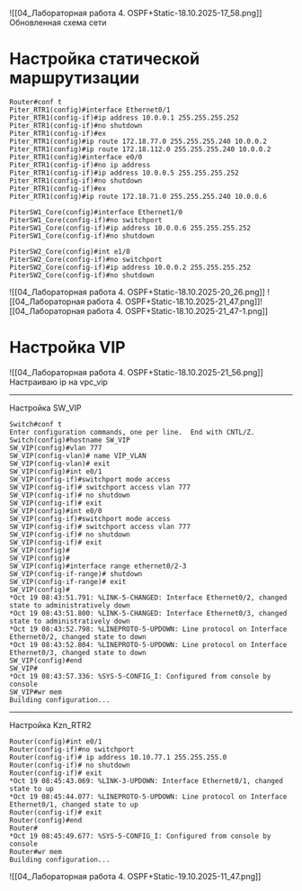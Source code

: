 ![[04_Лабораторная работа 4. OSPF+Static-18.10.2025-17_58.png]]
Обновленная схема сети
# Настройка статической маршрутизации
```
Router#conf t
Piter_RTR1(config)#interface Ethernet0/1
Piter_RTR1(config-if)#ip address 10.0.0.1 255.255.255.252
Piter_RTR1(config-if)#no shutdown
Piter_RTR1(config-if)#ex
Piter_RTR1(config)#ip route 172.18.77.0 255.255.255.240 10.0.0.2
Piter_RTR1(config)#ip route 172.18.112.0 255.255.255.240 10.0.0.2
Piter_RTR1(config)#interface e0/0
Piter_RTR1(config-if)#no ip address
Piter_RTR1(config-if)#ip address 10.0.0.5 255.255.255.252
Piter_RTR1(config-if)#no shutdown
Piter_RTR1(config-if)#ex
Piter_RTR1(config)#ip route 172.18.71.0 255.255.255.240 10.0.0.6
```
```
PiterSW1_Core(config)#interface Ethernet1/0
PiterSW1_Core(config-if)#no switchport
PiterSW1_Core(config-if)#ip address 10.0.0.6 255.255.255.252
PiterSW1_Core(config-if)#no shutdown
```
```
PiterSW2_Core(config)#int e1/0
PiterSW2_Core(config-if)#no switchport
PiterSW2_Core(config-if)#ip address 10.0.0.2 255.255.255.252
PiterSW2_Core(config-if)#no shutdown
```
![[04_Лабораторная работа 4. OSPF+Static-18.10.2025-20_26.png]]
![[04_Лабораторная работа 4. OSPF+Static-18.10.2025-21_47.png]]![[04_Лабораторная работа 4. OSPF+Static-18.10.2025-21_47-1.png]]

# Настройка VIP
![[04_Лабораторная работа 4. OSPF+Static-18.10.2025-21_56.png]]
Настраиваю ip на vpc_vip

---
Настройка SW_VIP
```
Switch#conf t
Enter configuration commands, one per line.  End with CNTL/Z.
Switch(config)#hostname SW_VIP
SW_VIP(config)#vlan 777
SW_VIP(config-vlan)# name VIP_VLAN
SW_VIP(config-vlan)# exit
SW_VIP(config)#int e0/1
SW_VIP(config-if)#switchport mode access
SW_VIP(config-if)# switchport access vlan 777
SW_VIP(config-if)# no shutdown
SW_VIP(config-if)# exit
SW_VIP(config)#int e0/0
SW_VIP(config-if)#switchport mode access
SW_VIP(config-if)# switchport access vlan 777
SW_VIP(config-if)# no shutdown
SW_VIP(config-if)# exit
SW_VIP(config)#
SW_VIP(config)#
SW_VIP(config)#interface range ethernet0/2-3
SW_VIP(config-if-range)# shutdown
SW_VIP(config-if-range)# exit
SW_VIP(config)#
*Oct 19 08:43:51.791: %LINK-5-CHANGED: Interface Ethernet0/2, changed state to administratively down
*Oct 19 08:43:51.800: %LINK-5-CHANGED: Interface Ethernet0/3, changed state to administratively down
*Oct 19 08:43:52.798: %LINEPROTO-5-UPDOWN: Line protocol on Interface Ethernet0/2, changed state to down
*Oct 19 08:43:52.804: %LINEPROTO-5-UPDOWN: Line protocol on Interface Ethernet0/3, changed state to down
SW_VIP(config)#end
SW_VIP#
*Oct 19 08:43:57.336: %SYS-5-CONFIG_I: Configured from console by console
SW_VIP#wr mem
Building configuration...

```
---
Настройка Kzn_RTR2
```
Router(config)#int e0/1
Router(config-if)#no switchport
Router(config-if)# ip address 10.10.77.1 255.255.255.0
Router(config-if)# no shutdown
Router(config-if)# exit
*Oct 19 08:45:43.069: %LINK-3-UPDOWN: Interface Ethernet0/1, changed state to up
*Oct 19 08:45:44.077: %LINEPROTO-5-UPDOWN: Line protocol on Interface Ethernet0/1, changed state to up
Router(config-if)# exit
Router(config)#end
Router#
*Oct 19 08:45:49.677: %SYS-5-CONFIG_I: Configured from console by console
Router#wr mem
Building configuration...

```
![[04_Лабораторная работа 4. OSPF+Static-19.10.2025-11_47.png]]